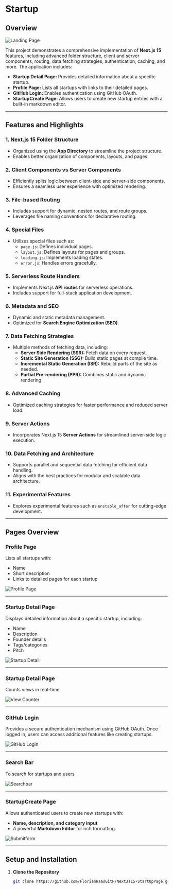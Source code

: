 # Startup

## Overview

![Landing Page](documentation/screenshots/landing-page.png)

This project demonstrates a comprehensive implementation of **Next.js 15** features, including advanced folder structure, client and server components, routing, data fetching strategies, authentication, caching, and more. The application includes:
- **Startup Detail Page:** Provides detailed information about a specific startup.
- **Profile Page:** Lists all startups with links to their detailed pages.
- **GitHub Login:** Enables authentication using GitHub OAuth.
- **StartupCreate Page:** Allows users to create new startup entries with a built-in markdown editor.

---

## Features and Highlights

### 1. **Next.js 15 Folder Structure**
- Organized using the **App Directory** to streamline the project structure.
- Enables better organization of components, layouts, and pages.

### 2. **Client Components vs Server Components**
- Efficiently splits logic between client-side and server-side components.
- Ensures a seamless user experience with optimized rendering.

### 3. **File-based Routing**
- Includes support for dynamic, nested routes, and route groups.
- Leverages file naming conventions for declarative routing.

### 4. **Special Files**
- Utilizes special files such as:
  - `page.js`: Defines individual pages.
  - `layout.js`: Defines layouts for pages and groups.
  - `loading.js`: Implements loading states.
  - `error.js`: Handles errors gracefully.

### 5. **Serverless Route Handlers**
- Implements Next.js **API routes** for serverless operations.
- Includes support for full-stack application development.

### 6. **Metadata and SEO**
- Dynamic and static metadata management.
- Optimized for **Search Engine Optimization (SEO)**.

### 7. **Data Fetching Strategies**
- Multiple methods of fetching data, including:
  - **Server Side Rendering (SSR):** Fetch data on every request.
  - **Static Site Generation (SSG):** Build static pages at compile time.
  - **Incremental Static Generation (ISR):** Rebuild parts of the site as needed.
  - **Partial Pre-rendering (PPR):** Combines static and dynamic rendering.

### 8. **Advanced Caching**
- Optimized caching strategies for faster performance and reduced server load.

### 9. **Server Actions**
- Incorporates Next.js 15 **Server Actions** for streamlined server-side logic execution.

### 10. **Data Fetching and Architecture**
- Supports parallel and sequential data fetching for efficient data handling.
- Aligns with the best practices for modular and scalable data architecture.

### 11. **Experimental Features**
- Explores experimental features such as `unstable_after` for cutting-edge development.

---

## Pages Overview

### **Profile Page**
Lists all startups with:
- Name
- Short description
- Links to detailed pages for each startup

![Profile Page](documentation/screenshots/own-startups.png)

---
### **Startup Detail Page**
Displays detailed information about a specific startup, including:
- Name
- Description
- Founder details
- Tags/categories
- Pitch

![Startup Detail](documentation/screenshots/detail-page.png)

---
### **Startup Detail Page**
Counts views in real-time

![View Counter](documentation/screenshots/view-counter.png)

---

### **GitHub Login**
Provides a secure authentication mechanism using GitHub OAuth. Once logged in, users can access additional features like creating startups.

![GitHub Login](documentation/screenshots/github.png)

---

### **Search Bar**
To search for startups and users

![Searchbar](documentation/screenshots/searchbar.png)

---

### **StartupCreate Page**
Allows authenticated users to create new startups with:
- **Name, description, and category input**
- A powerful **Markdown Editor** for rich formatting.

![Submitform](documentation/screenshots/submitform.png)

---

## Setup and Installation

1. **Clone the Repository**
   ```bash
   git clone https://github.com/FlorianHaasGitH/NextJs15-StartUpPage.git
